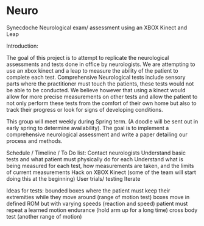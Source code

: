 # Neuro
Synecdoche
Neurological exam/ assessment using an XBOX Kinect and Leap

Introduction:

The goal of this project is to attempt to replicate the neurological assessments and tests done in office by neurologists. We are attempting to use an xbox kinect and a leap to measure the ability of the patient to complete each test. Comprehensive Neurological tests include sensory parts where the practitioner must touch the patients, these tests would not be able to be conducted. We believe however that using a kinect would allow for more precise measurements on other tests and allow the patient to not only perform these tests from the comfort of their own home but also to track their progress or look for signs of developing conditions.

This group will meet weekly during Spring term. (A doodle will be sent out in early spring to determine availability). The goal is to implement a comprehensive neurological assessment and write a paper detailing our process and methods.



Schedule / Timeline / To Do list:
Contact neurologists
Understand basic tests and what patient must physically do for each
Understand what is being measured for each test, how measurements are taken, and the limits of current measurements
Hack on XBOX Kinect (some of the team will start doing this at the beginning)
User trials/ testing
Iterate

Ideas for tests:
bounded boxes where the patient must keep their extremities while they move around (range of motion test)
boxes move in defined ROM but with varying speeds (reaction and speed)
patient must repeat a learned motion
endurance (hold arm up for a long time)
cross body test (another range of motion)
